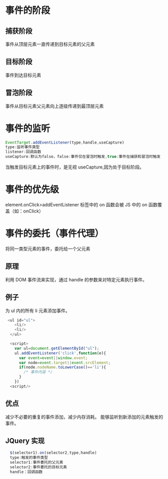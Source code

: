 # 事件的阶段

## 捕获阶段

事件从顶层元素一直传递到目标元素的父元素

## 目标阶段

事件到达目标元素

## 冒泡阶段

事件从目标元素父元素向上逐级传递到最顶层元素

# 事件的监听

```javascript
EventTarget.addEventListener(type,handle,useCapture)
type:监听事件类型
listener:回调函数
useCapture:默认为false，false:事件仅在冒泡时触发,true:事件在捕获和冒泡时触发
```

当触发目标元素上的事件时，是无视 useCapture,因为处于目标阶段。

# 事件的优先级

element.onClick>addEventListener
标签中的 on 函数会被 JS 中的 on 函数覆盖（如：onClick）

# 事件的委托（事件代理）

将同一类型元素的事件，委托给一个父元素

## 原理

利用 DOM 事件流来实现，通过 handle 的参数来对特定元素执行事件。

## 例子

为 ul 内的所有 li 元素添加事件。

```Javascript
 <ul id="ul">
    <li/>
    <li/>
  </ul>

  <script>
    var ul=document.getElementById("ul");
    ul.addEventListener('click',function(e){
      var event=event||window.event;
      var node=event.target||event.srcElement;
      if(node.nodeName.toLowerCase()=='li'){
        /* 事件内容 */
      }
    })
  <script/>
```

## 优点

减少不必要的重复的事件添加，减少内存消耗。
能够监听到新添加的元素触发的事件。

## JQuery 实现

```javascript
  $(selector1).on(selector2,type,handle)
  type:触发的事件类型
  selector1:事件委托的父元素
  selector2:事件委托的目标元素
  handle：回调函数
```
